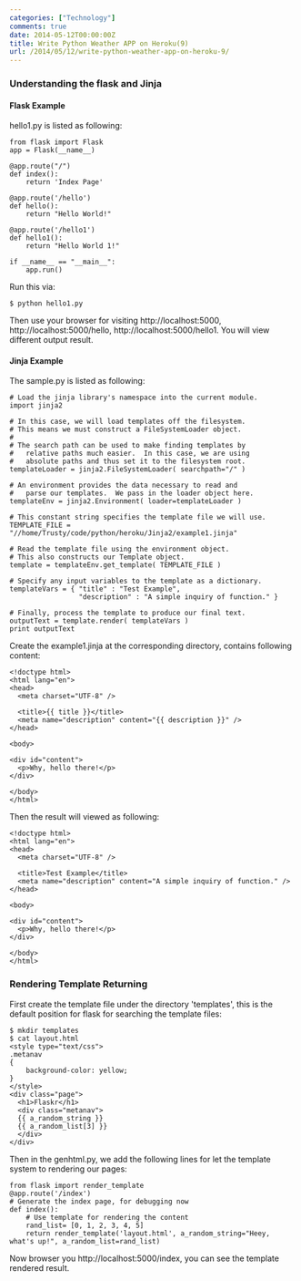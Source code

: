 ```yaml
---
categories: ["Technology"]
comments: true
date: 2014-05-12T00:00:00Z
title: Write Python Weather APP on Heroku(9)
url: /2014/05/12/write-python-weather-app-on-heroku-9/
---
```


### Understanding the flask and Jinja
#### Flask Example
hello1.py is listed as following:

```
from flask import Flask
app = Flask(__name__)

@app.route("/")
def index():
    return 'Index Page'

@app.route('/hello')
def hello():
    return "Hello World!"

@app.route('/hello1')
def hello1():
    return "Hello World 1!"

if __name__ == "__main__":
    app.run()

```
Run this via:    

```
$ python hello1.py

```
Then use your browser for visiting http://localhost:5000, http://localhost:5000/hello, http://localhost:5000/hello1. You will view different output result.    
#### Jinja Example
The sample.py is listed as following:    

```
# Load the jinja library's namespace into the current module.
import jinja2

# In this case, we will load templates off the filesystem.
# This means we must construct a FileSystemLoader object.
# 
# The search path can be used to make finding templates by
#   relative paths much easier.  In this case, we are using
#   absolute paths and thus set it to the filesystem root.
templateLoader = jinja2.FileSystemLoader( searchpath="/" )

# An environment provides the data necessary to read and
#   parse our templates.  We pass in the loader object here.
templateEnv = jinja2.Environment( loader=templateLoader )

# This constant string specifies the template file we will use.
TEMPLATE_FILE = "//home/Trusty/code/python/heroku/Jinja2/example1.jinja"

# Read the template file using the environment object.
# This also constructs our Template object.
template = templateEnv.get_template( TEMPLATE_FILE )

# Specify any input variables to the template as a dictionary.
templateVars = { "title" : "Test Example",
                 "description" : "A simple inquiry of function." }

# Finally, process the template to produce our final text.
outputText = template.render( templateVars )
print outputText

```
Create the example1.jinja at the corresponding directory, contains following content:    

```
<!doctype html>
<html lang="en">
<head>
  <meta charset="UTF-8" />

  <title>{{ title }}</title>
  <meta name="description" content="{{ description }}" />
</head>

<body>

<div id="content">
  <p>Why, hello there!</p>
</div>

</body>
</html>

```
Then the result will viewed as following:    

```
<!doctype html>
<html lang="en">
<head>
  <meta charset="UTF-8" />

  <title>Test Example</title>
  <meta name="description" content="A simple inquiry of function." />
</head>

<body>

<div id="content">
  <p>Why, hello there!</p>
</div>

</body>
</html>

```
### Rendering Template Returning
First create the template file under the directory 'templates', this is the default position for flask for searching the template files:    

```
$ mkdir templates
$ cat layout.html
<style type="text/css">
.metanav
{
    background-color: yellow;
}
</style>
<div class="page">
  <h1>Flaskr</h1>
  <div class="metanav">
  {{ a_random_string }}
  {{ a_random_list[3] }}
  </div>
</div>

```
Then in the genhtml.py, we add the following lines for let the template system to rendering our pages:   

```
from flask import render_template
@app.route('/index')
# Generate the index page, for debugging now
def index():
    # Use template for rendering the content
    rand_list= [0, 1, 2, 3, 4, 5]
    return render_template('layout.html', a_random_string="Heey, what's up!", a_random_list=rand_list)

```
Now browser you http://localhost:5000/index, you can see the template rendered result.    
